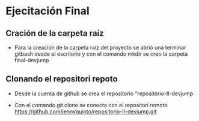 # Ejecitación Final

## Cración de la carpeta raíz

- Para la creación de la carpeta raíz del proyecto se abrió una terminar gitbash desde el escritorio y con el comando mkdir se creo la carpeta final-devjump

## Clonando el repositori repoto

- Desde la cuenta de github se crea el repositorio "repositorio-II-devjump

- Con el comando git clone se conecta con el repositori remoto
https://github.com/jennyquinto/repositorio-II-devjump.git

